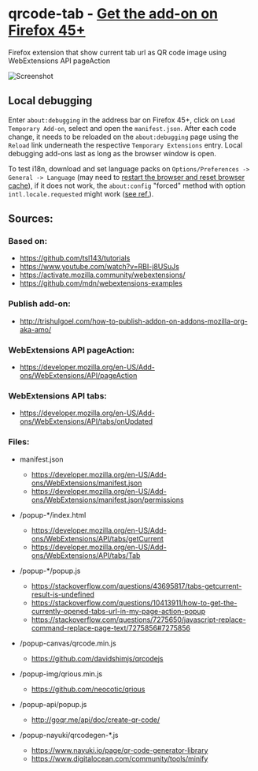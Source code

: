 # qrcode-tab - [Get the add-on on Firefox 45+](https://addons.mozilla.org/en-US/firefox/addon/qr-code-tab-url/)
Firefox extension that show current tab url as QR code image using WebExtensions API pageAction

![Screenshot](https://raw.githubusercontent.com/cristianofromagio/qrcode-tab-firefox/master/screenshot-v1.2.gif)

## Local debugging
Enter `about:debugging` in the address bar on Firefox 45+, click on `Load Temporary Add-on`, select and open the `manifest.json`. After each code change, it needs to be reloaded on the `about:debugging` page using the `Reload` link underneath the respective `Temporary Extensions` entry. Local debugging add-ons last as long as the browser window is open.

To test i18n, download and set language packs on `Options/Preferences -> General -> Language` (may need to [restart the browser and reset browser cache](https://support.mozilla.org/en-US/questions/1264272)), if it does not work, the `about:config` "forced" method with option `intl.locale.requested` might work ([see ref.](https://support.mozilla.org/mk/questions/1264276)).

## Sources:

### Based on:
- https://github.com/tsl143/tutorials
- https://www.youtube.com/watch?v=RBI-j8USuJs
- https://activate.mozilla.community/webextensions/
- https://github.com/mdn/webextensions-examples

### Publish add-on:
- http://trishulgoel.com/how-to-publish-addon-on-addons-mozilla-org-aka-amo/

### WebExtensions API pageAction:
- https://developer.mozilla.org/en-US/Add-ons/WebExtensions/API/pageAction

### WebExtensions API tabs:
- https://developer.mozilla.org/en-US/Add-ons/WebExtensions/API/tabs/onUpdated

### Files:
- manifest.json
  + https://developer.mozilla.org/en-US/Add-ons/WebExtensions/manifest.json
  + https://developer.mozilla.org/en-US/Add-ons/WebExtensions/manifest.json/permissions

- /popup-*/index.html
  + https://developer.mozilla.org/en-US/Add-ons/WebExtensions/API/tabs/getCurrent
  + https://developer.mozilla.org/en-US/Add-ons/WebExtensions/API/tabs/Tab

- /popup-*/popup.js
  + https://stackoverflow.com/questions/43695817/tabs-getcurrent-result-is-undefined
  + https://stackoverflow.com/questions/10413911/how-to-get-the-currently-opened-tabs-url-in-my-page-action-popup
  + https://stackoverflow.com/questions/7275650/javascript-replace-command-replace-page-text/7275856#7275856

- /popup-canvas/qrcode.min.js
  + https://github.com/davidshimjs/qrcodejs

- /popup-img/qrious.min.js
  + https://github.com/neocotic/qrious

- /popup-api/popup.js
  + http://goqr.me/api/doc/create-qr-code/

- /popup-nayuki/qrcodegen-*.js
  + https://www.nayuki.io/page/qr-code-generator-library
  + https://www.digitalocean.com/community/tools/minify
